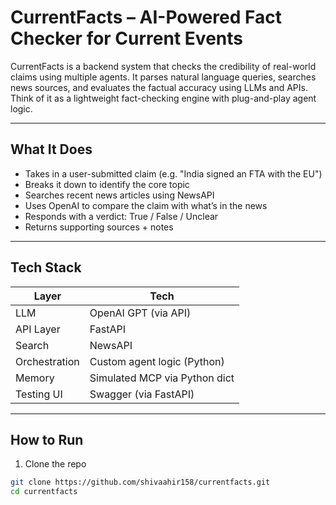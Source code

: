 # CurrentFacts – AI-Powered Fact Checker for Current Events

CurrentFacts is a backend system that checks the credibility of real-world claims using multiple agents. It parses natural language queries, searches news sources, and evaluates the factual accuracy using LLMs and APIs. Think of it as a lightweight fact-checking engine with plug-and-play agent logic.

---

## What It Does

- Takes in a user-submitted claim (e.g. "India signed an FTA with the EU")
- Breaks it down to identify the core topic
- Searches recent news articles using NewsAPI
- Uses OpenAI to compare the claim with what’s in the news
- Responds with a verdict: True / False / Unclear
- Returns supporting sources + notes

---

## Tech Stack

| Layer        | Tech                           |
|--------------|--------------------------------|
| LLM          | OpenAI GPT (via API)           |
| API Layer    | FastAPI                        |
| Search       | NewsAPI                        |
| Orchestration| Custom agent logic (Python)    |
| Memory       | Simulated MCP via Python dict  |
| Testing UI   | Swagger (via FastAPI)          |

---

## How to Run

1. Clone the repo

```bash
git clone https://github.com/shivaahir158/currentfacts.git
cd currentfacts
